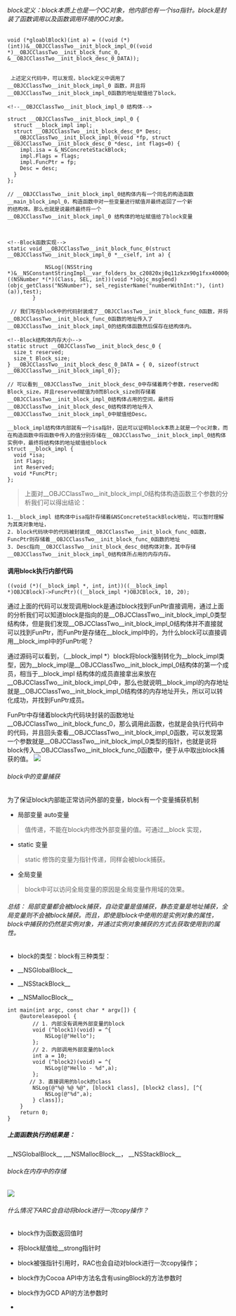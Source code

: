 ###### block定义：block本质上也是一个OC对象，他内部也有一个isa指针。block是封装了函数调用以及函数调用环境的OC对象。

```
void (*gloablBlock)(int a) = ((void (*)(int))&__OBJCClassTwo__init_block_impl_0((void *)__OBJCClassTwo__init_block_func_0, &__OBJCClassTwo__init_block_desc_0_DATA));
 
 
 上述定义代码中，可以发现，block定义中调用了__OBJCClassTwo__init_block_impl_0 函数，并且将__OBJCClassTwo__init_block_impl_0函数的地址赋值给了block，
```

```
<!--__OBJCClassTwo__init_block_impl_0 结构体-->

struct __OBJCClassTwo__init_block_impl_0 {
  struct __block_impl impl;
  struct __OBJCClassTwo__init_block_desc_0* Desc;
  __OBJCClassTwo__init_block_impl_0(void *fp, struct __OBJCClassTwo__init_block_desc_0 *desc, int flags=0) {
    impl.isa = &_NSConcreteStackBlock;
    impl.Flags = flags;
    impl.FuncPtr = fp;
    Desc = desc;
  }
};

// __OBJCClassTwo__init_block_impl_0结构体内有一个同名的构造函数
__main_block_impl_0，构造函数中对一些变量进行赋值并最终返回了一个新
的结构体。那么也就是说最终最终将一个
__OBJCClassTwo__init_block_impl_0 结构体的地址赋值给了block变量



<!--Block函数实现-->
static void __OBJCClassTwo__init_block_func_0(struct __OBJCClassTwo__init_block_impl_0 *__cself, int a) {

            NSLog((NSString *)&__NSConstantStringImpl__var_folders_bx_c20820xj0q11zkzx90g1fxx40000gn_T_OBJCClassTwo_62e89c_mi_1,((NSNumber *(*)(Class, SEL, int))(void *)objc_msgSend)(objc_getClass("NSNumber"), sel_registerName("numberWithInt:"), (int)(a)),test);
        }
        
 // 我们写在block中的代码封装成了__OBJCClassTwo__init_block_func_0函数，并将__OBJCClassTwo__init_block_func_0函数的地址传入了__OBJCClassTwo__init_block_impl_0的结构体函数然后保存在结构体内。
        
<!--Block结构体内存大小-->
static struct __OBJCClassTwo__init_block_desc_0 {
  size_t reserved;
  size_t Block_size;
} __OBJCClassTwo__init_block_desc_0_DATA = { 0, sizeof(struct __OBJCClassTwo__init_block_impl_0)};

// 可以看到__OBJCClassTwo__init_block_desc_0中存储着两个参数，reserved和Block_size，并且reserved赋值为0而Block_size则存储着__OBJCClassTwo__init_block_impl_0结构体占用的空间，最终将
__OBJCClassTwo__init_block_desc_0结构体的地址传入__OBJCClassTwo__init_block_impl_0中赋值给Desc。

```

```
__block_impl结构体内部就有一个isa指针，因此可以证明block本质上就是一个oc对象，而在构造函数中将函数中传入的值分别存储在__OBJCClassTwo__init_block_impl_0结构体实例中，最终将结构体的地址赋值给block
struct __block_impl {
  void *isa;
  int Flags;
  int Reserved;
  void *FuncPtr;
};
```

> 上面对__OBJCClassTwo__init_block_impl_0结构体构造函数三个参数的分析我们可以得出结论：

```
1.__block_impl 结构体中isa指针存储着&NSConcreteStackBlock地址，可以暂时理解为其类对象地址，
2. block代码块中的代码被封装成__OBJCClassTwo__init_block_func_0函数，FuncPtr则存储着__OBJCClassTwo__init_block_func_0函数的地址
3. Desc指向__OBJCClassTwo__init_block_desc_0结构体对象，其中存储__OBJCClassTwo__init_block_impl_0结构体所占用的内存内存。
```

#### 调用block执行内部代码

```
((void (*)(__block_impl *, int, int))((__block_impl 
*)OBJCBlock)->FuncPtr)((__block_impl *)OBJCBlock, 10, 20);
```

通过上面的代码可以发现调用block是通过block找到FunPtr直接调用，通过上面的分析我们可以知道block是指向的是\_\_OBJCClassTwo\_\_init\_block\_impl\_0类型结构体，但是我们发现\_\_OBJCClassTwo\_\_init\_block\_impl\_0结构体并不直接就可以找到FunPtr，而FunPtr是存储在\_\_block\_impl中的，为什么block可以直接调用\_\_block\_impl中的FunPtr呢？

通过源码可以看到，（\_\_block\_impl *）block将block强制转化为\_\_block\_impl类型，因为\_\_block\_impl是\_\_OBJCClassTwo\_\_init\_block\_impl\_0结构体的第一个成员，相当于\_\_block\_impl 结构体的成员直接拿出来放在\_\_OBJCClassTwo\_\_init\_block\_impl\_0中，那么也就说明__block_impl的内存地址就是\_\_OBJCClassTwo__init_block_impl_0结构体的内存地址开头，所以可以转化成功，并找到FunPtr成员。


FunPtr中存储着block内代码块封装的函数地址__OBJCClassTwo__init_block_func_0，那么调用此函数，也就是会执行代码中的代码，并且回头查看__OBJCClassTwo__init_block_impl_0函数，可以发现第一个参数就是__OBJCClassTwo__init_block_impl_0类型的指针，也就是说将block传入__OBJCClassTwo__init_block_func_0函数中，便于从中取出block捕获的值。
![](https://user-gold-cdn.xitu.io/2018/5/20/1637de343b05ffaa?imageView2/0/w/1280/h/960/ignore-error/1)


###### block中的变量捕获

为了保证block内部能正常访问外部的变量，block有一个变量捕获机制

+ 局部变量 auto变量
> 值传递，不能在block内修改外部变量的值。可通过__block 实现，
 
+ static 变量
> static 修饰的变量为指针传递，同样会被block捕获。


+ 全局变量

> block中可以访问全局变量的原因是全局变量作用域的效果。
> 

###### 总结： 局部变量都会被block捕获，自动变量是值捕获，静态变量是地址捕获，全局变量则不会被block捕获。而且，即使是block中使用的是实例对象的属性，block中捕获的仍然是实例对象，并通过实例对象捕获的方式去获取使用到的属性。


+ block的类型：block有三种类型：

+ \_\_NSGlobalBlock\_\_
+ \_\_NSStackBlock\_\_
+ \_\_NSMallocBlock\_\_

```
int main(int argc, const char * argv[]) {
    @autoreleasepool {
        // 1. 内部没有调用外部变量的block
        void (^block1)(void) = ^{
            NSLog(@"Hello");
        };
        // 2. 内部调用外部变量的block
        int a = 10;
        void (^block2)(void) = ^{
            NSLog(@"Hello - %d",a);
        };
       // 3. 直接调用的block的class
        NSLog(@"%@ %@ %@", [block1 class], [block2 class], [^{
            NSLog(@"%d",a);
        } class]);
    }
    return 0;
}

``` 

##### 上面函数执行的结果是： 
\_\_NSGlobalBlock\_\_ ,\_\_NSMallocBlock\_\_， \_\_NSStackBlock\_\_


###### block在内存中的存储
![](https://user-gold-cdn.xitu.io/2018/5/20/1637de34c0579805?imageView2/0/w/1280/h/960/ignore-error/1)


###### 什么情况下ARC会自动将block进行一次copy操作？

+ block作为函数返回值时

+ 将block赋值给\_\_strong指针时

+ block被强指针引用时，RAC也会自动对block进行一次copy操作；

+  block作为Cocoa API中方法名含有usingBlock的方法参数时

+ block作为GCD API的方法参数时
+ 
 
